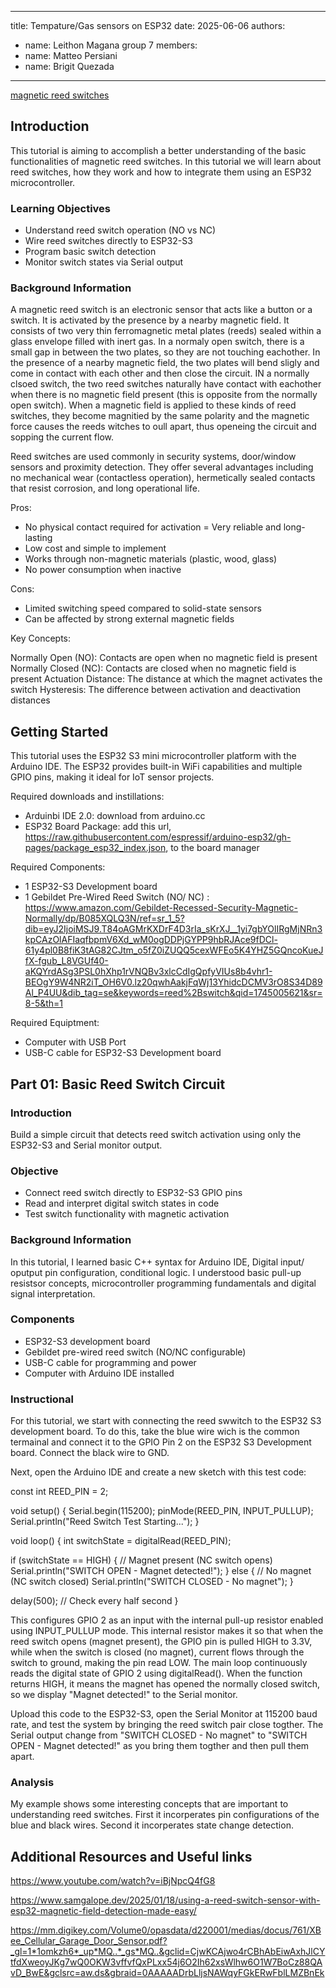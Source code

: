
---
title: Tempature/Gas sensors on ESP32
date: 2025-06-06
authors:
  - name: Leithon Magana
group 7 members:
  - name: Matteo Persiani
  - name: Brigit Quezada
---

[magnetic reed switches](https://github.com/user-attachments/assets/f098feff-a916-4f7f-b12d-150238565848)


## Introduction

This tutorial is aiming to accomplish a better understanding of the basic functionalities of magnetic reed switches. In this tutorial we will learn about reed switches, how they work and how to integrate them using an ESP32 microcontroller. 

### Learning Objectives

- Understand reed switch operation (NO vs NC)
- Wire reed switches directly to ESP32-S3
- Program basic switch detection
- Monitor switch states via Serial output


### Background Information

A magnetic reed switch is an electronic sensor that acts like a button or a switch. It is activated by the presence by a nearby magnetic field. It consists of two very thin ferromagnetic metal plates (reeds) sealed within a glass envelope filled with inert gas. In a normaly open switch, there is a small gap in between the two plates, so they are not touching eachother. In the presence of a nearby magnetic field, the two plates will bend sligly and come in contact with each other and then close the circuit. IN a normally clsoed switch, the two reed switches naturally have contact with eachother when there is no magnetic field present (this is opposite from the normally open switch). When a magnetic field is applied to these kinds of reed switches, they become magnitied by the same polarity and the magnetic force causes the reeds witches to oull apart, thus openeing the circuit and sopping the current flow. 

Reed switches are used commonly in security systems, door/window sensors and proximity detection. They offer several advantages including no mechanical wear (contactless operation), hermetically sealed contacts that resist corrosion, and long operational life.

Pros:

- No physical contact required for activation
= Very reliable and long-lasting
- Low cost and simple to implement
- Works through non-magnetic materials (plastic, wood, glass)
- No power consumption when inactive

Cons:

- Limited switching speed compared to solid-state sensors
- Can be affected by strong external magnetic fields
  
Key Concepts:

Normally Open (NO): Contacts are open when no magnetic field is present
Normally Closed (NC): Contacts are closed when no magnetic field is present
Actuation Distance: The distance at which the magnet activates the switch
Hysteresis: The difference between activation and deactivation distances

## Getting Started

This tutorial uses the ESP32 S3 mini microcontroller platform with the Arduino IDE. The ESP32 provides built-in WiFi capabilities and multiple GPIO pins, making it ideal for IoT sensor projects.

Required downloads and instillations: 
- Arduinbi IDE 2.0: download from arduino.cc
- ESP32 Board Package: add this url, https://raw.githubusercontent.com/espressif/arduino-esp32/gh-pages/package_esp32_index.json, to the board manager

Required Components: 
- 1 ESP32-S3 Development board
- 1 Gebildet Pre-Wired Reed Switch (NO/ NC) : https://www.amazon.com/Gebildet-Recessed-Security-Magnetic-Normally/dp/B085XQLQ3N/ref=sr_1_5?dib=eyJ2IjoiMSJ9.T84oAGMrKXDrF4D3rIa_sKrXJ__1yi7gbYOlIRgMjNRn3kpCAzOlAFIaqfbpmV6Xd_wM0ogDDPjGYPP9hbRJAce9fDCl-61y4pl0B8fiK3tAG82CJtm_o5fZ0iZUQQ5cexWFEo5K4YHZ5GQncoKueJfX-fgub_L8VGUf40-aKQYrdASg3PSL0hXhp1rVNQBv3xlcCdIgQpfyVIUs8b4vhr1-BEOgY9W4NR2iT_OH6V0.lz20qwhAakjFqWj13YhidcDCMV3rO8S34D89Al_P4UU&dib_tag=se&keywords=reed%2Bswitch&qid=1745005621&sr=8-5&th=1

Required Equiptment: 
- Computer with USB Port
- USB-C cable for ESP32-S3 Development board

## Part 01: Basic Reed Switch Circuit

### Introduction

Build a simple circuit that detects reed switch activation using only the ESP32-S3 and Serial monitor output.

### Objective

- Connect reed switch directly to ESP32-S3 GPIO pins
- Read and interpret digital switch states in code
- Test switch functionality with magnetic activation

### Background Information

In this tutorial, I learned basic C++ syntax for Arduino IDE, Digital input/ oputput pin configuration, conditional logic. I understood basic pull-up resistsor concepts, microcontroller programming fundamentals and digital signal interpretation.

### Components

- ESP32-S3 development board
- Gebildet pre-wired reed switch (NO/NC configurable)
- USB-C cable for programming and power
- Computer with Arduino IDE installed

### Instructional

For this tutorial, we start with connecting the reed swwitch to the ESP32 S3 development board. To do this, take the blue wire wich is the common termainal and connect it to the GPIO Pin 2 on the ESP32 S3 Development board. Connect the black wire to GND. 

Next, open the Arduino IDE and create a new sketch with this test code: 

const int REED_PIN = 2;

void setup() {
  Serial.begin(115200);
  pinMode(REED_PIN, INPUT_PULLUP);
  Serial.println("Reed Switch Test Starting...");
}

void loop() {
  int switchState = digitalRead(REED_PIN);
  
  if (switchState == HIGH) {  // Magnet present (NC switch opens)
    Serial.println("SWITCH OPEN - Magnet detected!");
  } else {  // No magnet (NC switch closed)
    Serial.println("SWITCH CLOSED - No magnet");
  }
  
  delay(500);  // Check every half second
}

This configures GPIO 2 as an input with the internal pull-up resistor enabled using INPUT_PULLUP mode. This internal resistor makes it so that when the reed switch opens (magnet present), the GPIO pin is pulled HIGH to 3.3V, while when the switch is closed (no magnet), current flows through the switch to ground, making the pin read LOW. The main loop continuously reads the digital state of GPIO 2 using digitalRead(). When the function returns HIGH, it means the magnet has opened the normally closed switch, so we display "Magnet detected!" to the Serial monitor. 

Upload this code to the ESP32-S3, open the Serial Monitor at 115200 baud rate, and test the system by bringing the reed switch pair close togther. The Serial output change from "SWITCH CLOSED - No magnet" to "SWITCH OPEN - Magnet detected!" as you bring them togther and then pull them apart.



### Analysis

My example shows some interesting concepts that are important to understanding reed switches. First it incorperates pin configurations of the blue and black wires. Second it incorperates state change detection. 

## Additional Resources and Useful links

https://www.youtube.com/watch?v=iBjNpcQ4fG8

https://www.samgalope.dev/2025/01/18/using-a-reed-switch-sensor-with-esp32-magnetic-field-detection-made-easy/

https://mm.digikey.com/Volume0/opasdata/d220001/medias/docus/761/XBee_Cellular_Garage_Door_Sensor.pdf?_gl=1*1omkzh6*_up*MQ..*_gs*MQ..&gclid=CjwKCAjwo4rCBhAbEiwAxhJlCYtfdXweoyJKg7wQ0OKW3vffvfQxPLxx54j6O2Ih62xsWlhw6O1W7BoCz88QAvD_BwE&gclsrc=aw.ds&gbraid=0AAAAADrbLljsNAWqyFGkERwFblLMZBnEk
